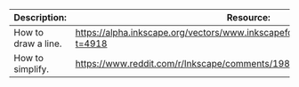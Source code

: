 
| Description:        | Resource:                                                                          |
| ------------------- | ---------------------------------------------------------------------------------- |
| How to draw a line. | https://alpha.inkscape.org/vectors/www.inkscapeforum.com/viewtopic9733.html?t=4918 |
| How to simplify.    | https://www.reddit.com/r/Inkscape/comments/198xvnq/smooth_curves/                  |
